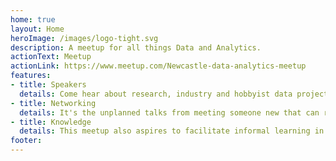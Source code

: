 ```yaml
---
home: true
layout: Home
heroImage: /images/logo-tight.svg
description: A meetup for all things Data and Analytics.
actionText: Meetup
actionLink: https://www.meetup.com/Newcastle-data-analytics-meetup
features:
- title: Speakers
  details: Come hear about research, industry and hobbyist data projects
- title: Networking
  details: It's the unplanned talks from meeting someone new that can really make your night. 
- title: Knowledge
  details: This meetup also aspires to facilitate informal learning in our community.
footer:
---
```

